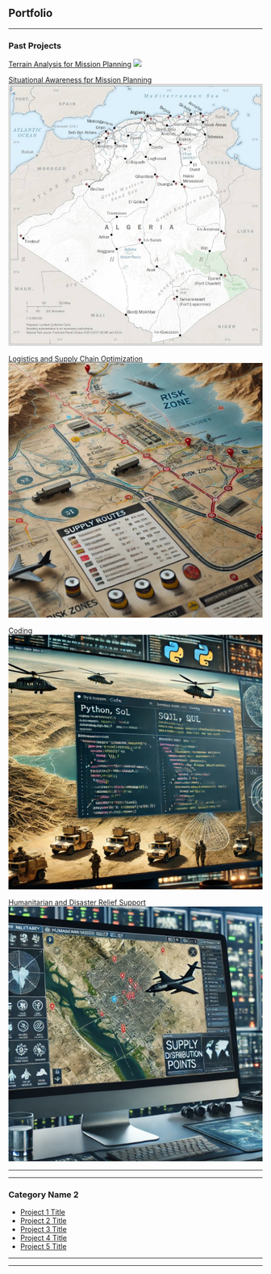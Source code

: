 ## Portfolio

---

### Past Projects

[Terrain Analysis for Mission Planning](/sample_page)
<img src="images/Layout1.jpg?raw=true"/>

[Situational Awareness fpr Mission Planning](/sample_page)
<img src="images/algeria_map.jpg?raw=true"/>

[Logistics and Supply Chain Optimization](/sample_page)
<img src="images/Logistics.jpg?raw=true"/>

[Coding](/sample_page)
<img src="images/Coding.jpg?raw=true"/>

[Humanitarian and Disaster Relief Support](/sample_page)
<img src="images/HADR.jpg?raw=true"/>

---

---

### Category Name 2

- [Project 1 Title](http://example.com/)
- [Project 2 Title](http://example.com/)
- [Project 3 Title](http://example.com/)
- [Project 4 Title](http://example.com/)
- [Project 5 Title](http://example.com/)

---




---
